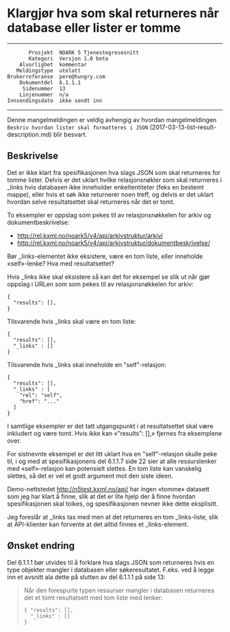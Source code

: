 Klargjør hva som skal returneres når database eller lister er tomme
===================================================================

 ------------------  ---------------------------------
           Prosjekt  NOARK 5 Tjenestegresesnitt
           Kategori  Versjon 1.0 beta
        Alvorlighet  kommentar
       Meldingstype  utelatt
    Brukerreferanse  pere@hungry.com
        Dokumentdel  6.1.1.1
         Sidenummer  13
        Linjenummer  n/a
    Innsendingsdato  ikke sendt inn
 ------------------  ---------------------------------

Denne mangelmeldingen er veldig avhengig av hvordan mangelmeldingen
`Beskriv hvordan lister skal formatteres i JSON`
(2017-03-13-list-result-description.md) blir besvart.

Beskrivelse
-----------

Det er ikke klart fra spesifikasjonen hva slags JSON som skal
returneres for tomme lister.  Delvis er det uklart hvilke
relasjonsnøkler som skal returneres i \_links hvis databasen ikke
inneholder enkeltentiteter (feks en bestemt mappe), eller hvis et søk ikke
returnerer noen treff, og delvis er det uklart hvordan selve
resultatsettet skal returneres når det er tomt.

To eksempler er oppslag som pekes til av relasjonsnøkkelen for arkiv
og dokumentbeskrivelse:

* http://rel.kxml.no/noark5/v4/api/arkivstruktur/arkiv/
* http://rel.kxml.no/noark5/v4/api/arkivstruktur/dokumentbeskrivelse/

Bør \_links-elementet ikke eksistere, være en tom liste, eller
inneholde «self»-lenke?  Hva med resultatsettet?

Hvis \_links ikke skal eksistere så kan det for eksempel se slik ut
når gjør oppslag i URLen som som pekes til av relasjonsnøkkelen for
arkiv:

```
{
  "results": [],
}
```

Tilsvarende hvis \_links skal være en tom liste:

```
{
  "results": [],
  "_links" : []
}
```

Tilsvarende hvis \_links skal inneholde en "self"-relasjon:

```
{
  "results": [],
  "_links" : [
    "rel": "self",
    "href": "..."
  ]
}
```

I samtlige eksempler er det tatt utgangspunkt i at resultatsettet skal
være inkludert og være tomt.  Hvis ikke kan «"results": [],» fjernes
fra eksemplene over.

For sistnevnte eksempel er det litt uklart hva en "self"-relasjon
skulle peke til, i og med at spesifikasjonens del 6.1.1.7 side 22 sier
at alle ressurslenker med «self»-relasjon kan potensielt slettes.  En
tom liste kan vanskelig slettes, så det er vel et godt argument mot
den siste ideen.

Demo-nettstedet http://n5test.kxml.no/api/ har ingen «tomme» datasett
som jeg har klart å finne, slik at det er lite hjelp der å finne
hvordan spesifikasjonen skal tolkes, og spesifikasjonen nevner ikke
dette eksplisitt.

Jeg foreslår at \_links tas med men at det returneres en tom
\_links-liste, slik at API-klienter kan forvente at det alltid finnes
et \_links-element.

Ønsket endring
--------------

Del 6.1.1.1 bør utvides til å forklare hva slags JSON som returneres
hvis en type objekter mangler i databasen eller søkeresultatet.
F.eks. ved å legge inn et avsnitt ala dette på slutten av del 6.1.1.1
på side 13:

> Når den forespurte typen ressurser mangler i databasen returneres
> det et tomt resultatsett med tom liste med lenker:
>
> ```
> { "results": [],
>   "_links" : []
> }
> ```
